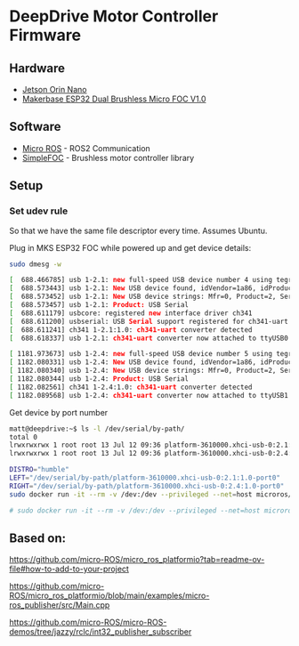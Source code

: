 # DeepDrive Motor Controller Firmware

## Hardware
- [Jetson Orin Nano](https://developer.nvidia.com/embedded/learn/get-started-jetson-orin-nano-devkit)
- [Makerbase ESP32 Dual Brushless Micro FOC V1.0](https://makerbase3d.com/product/esp32-foc/)


## Software

- [Micro ROS](https://micro.ros.org/) - ROS2 Communication
- [SimpleFOC](https://docs.simplefoc.com/library_platformio) - Brushless motor controller library


## Setup



### Set udev rule 

So that we have the same file descriptor every time. Assumes Ubuntu. 


Plug in MKS ESP32 FOC while powered up and get device details:

```sh
sudo dmesg -w

[  688.466785] usb 1-2.1: new full-speed USB device number 4 using tegra-xusb
[  688.573443] usb 1-2.1: New USB device found, idVendor=1a86, idProduct=7523, bcdDevice= 2.64
[  688.573452] usb 1-2.1: New USB device strings: Mfr=0, Product=2, SerialNumber=0
[  688.573457] usb 1-2.1: Product: USB Serial
[  688.611179] usbcore: registered new interface driver ch341
[  688.611200] usbserial: USB Serial support registered for ch341-uart
[  688.611241] ch341 1-2.1:1.0: ch341-uart converter detected
[  688.618337] usb 1-2.1: ch341-uart converter now attached to ttyUSB0

[ 1181.973673] usb 1-2.4: new full-speed USB device number 5 using tegra-xusb
[ 1182.080331] usb 1-2.4: New USB device found, idVendor=1a86, idProduct=7523, bcdDevice= 2.64
[ 1182.080340] usb 1-2.4: New USB device strings: Mfr=0, Product=2, SerialNumber=0
[ 1182.080344] usb 1-2.4: Product: USB Serial
[ 1182.082561] ch341 1-2.4:1.0: ch341-uart converter detected
[ 1182.089568] usb 1-2.4: ch341-uart converter now attached to ttyUSB1
```

Get device by port number
```sh
matt@deepdrive:~$ ls -l /dev/serial/by-path/
total 0
lrwxrwxrwx 1 root root 13 Jul 12 09:36 platform-3610000.xhci-usb-0:2.1:1.0-port0 -> ../../ttyUSB0
lrwxrwxrwx 1 root root 13 Jul 12 09:36 platform-3610000.xhci-usb-0:2.4:1.0-port0 -> ../../ttyUSB1
```


```sh
DISTRO="humble"
LEFT="/dev/serial/by-path/platform-3610000.xhci-usb-0:2.1:1.0-port0"
RIGHT="/dev/serial/by-path/platform-3610000.xhci-usb-0:2.4:1.0-port0"
sudo docker run -it --rm -v /dev:/dev --privileged --net=host microros/micro-ros-agent:$DISTRO multiserial --devs "$LEFT $RIGHT" -v6

# sudo docker run -it --rm -v /dev:/dev --privileged --net=host microros/micro-ros-agent:humble serial --dev /dev/serial/by-path/platform-3610000.xhci-usb-0:2.4:1.0-port0 -v6

```



## Based on:

https://github.com/micro-ROS/micro_ros_platformio?tab=readme-ov-file#how-to-add-to-your-project

https://github.com/micro-ROS/micro_ros_platformio/blob/main/examples/micro-ros_publisher/src/Main.cpp

https://github.com/micro-ROS/micro-ROS-demos/tree/jazzy/rclc/int32_publisher_subscriber
